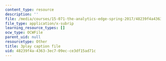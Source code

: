 ```yaml
---
content_type: resource
description: ''
file: /media/courses/15-071-the-analytics-edge-spring-2017/48239f4a43633ec709ecce3df15ad71c_U57wvHVpe-8.srt
file_type: application/x-subrip
learning_resource_types: []
ocw_type: OCWFile
parent_uid: null
resourcetype: Other
title: 3play caption file
uid: 48239f4a-4363-3ec7-09ec-ce3df15ad71c
---
```

